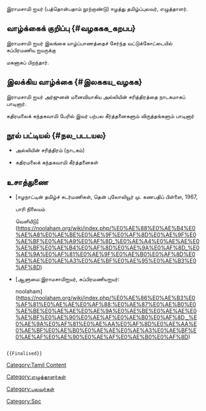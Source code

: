 இராமசாமி ஐயர் (பத்தொன்பதாம் நூற்றாண்டு) ஈழத்து தமிழ்ப்புலவர், எழுத்தாளர்.

## வாழ்க்கைக் குறிப்பு {#வழககக_கறபப}

இராமசாமி ஐயர் இலங்கை யாழ்ப்பாணத்தைச் சேர்ந்த வட்டுக்கோட்டையில் சுப்பிரமணிய ஐயருக்கு
மகனாகப் பிறந்தார்.

## இலக்கிய வாழ்க்கை {#இலககய_வழகக}

இராமசாமி ஐயர் அர்ஜுனன் மனைவியாகிய அல்லியின் சரித்திரத்தை நாடகமாகப் பாடினார்.
கதிரமலைக் கந்தகவாமி பேரில் இவர் பற்பல கீர்த்தனைகளும் விருத்தங்களும் பாடினார்

## நூல் பட்டியல் {#நல_படடயல}

-   அல்லியின் சரித்திரம் (நாடகம்)
-   கதிரமலைக் கந்தகவாமி கீர்த்தனைகள்

## உசாத்துணை

-   [ஈழநாட்டின் தமிழ்ச் சுடர்மணிகள், தென் புலோலியூர் மு. கணபதிப் பிள்ளை, 1967,
    பாரி நிலையம்
    வெளியீடு](https://noolaham.org/wiki/index.php/%E0%AE%88%E0%AE%B4%E0%AE%A8%E0%AE%BE%E0%AE%9F%E0%AF%8D%E0%AE%9F%E0%AE%BF%E0%AE%A9%E0%AF%8D_%E0%AE%A4%E0%AE%AE%E0%AE%BF%E0%AE%B4%E0%AF%8D%E0%AE%9A%E0%AF%8D_%E0%AE%9A%E0%AF%81%E0%AE%9F%E0%AE%B0%E0%AF%8D%E0%AE%AE%E0%AE%A3%E0%AE%BF%E0%AE%95%E0%AE%B3%E0%AF%8D)
-   [ஆளுமை:இராமசாமிஐயர், சுப்பிரமணியஐயர்:
    noolaham](https://noolaham.org/wiki/index.php/%E0%AE%86%E0%AE%B3%E0%AF%81%E0%AE%AE%E0%AF%88:%E0%AE%87%E0%AE%B0%E0%AE%BE%E0%AE%AE%E0%AE%9A%E0%AE%BE%E0%AE%AE%E0%AE%BF%E0%AE%90%E0%AE%AF%E0%AE%B0%E0%AF%8D,_%E0%AE%9A%E0%AF%81%E0%AE%AA%E0%AF%8D%E0%AE%AA%E0%AE%BF%E0%AE%B0%E0%AE%AE%E0%AE%A3%E0%AE%BF%E0%AE%AF%E0%AE%90%E0%AE%AF%E0%AE%B0%E0%AF%8D)

```{=mediawiki}
{{Finalised}}
```
[Category:Tamil Content](Category:Tamil_Content "wikilink")
[Category:எழுத்தாளர்கள்](Category:எழுத்தாளர்கள் "wikilink")
[Category:புலவர்கள்](Category:புலவர்கள் "wikilink")
[Category:Spc](Category:Spc "wikilink")

